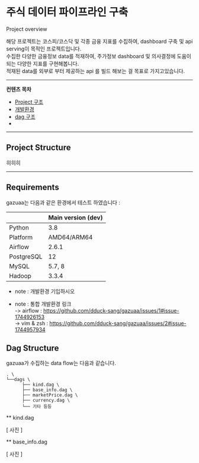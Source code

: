 # 주식 데이터 파이프라인 구축

Project overview

해당 프로젝트는 코스피/코스닥 및 각종 금융 지표를 수집하여, dashboard 구축 및 api serving이 목적인 프로젝트입니다. \
수집한 다양한 금융정보 data를 적재하여, 주가정보 dashboard 및 의사결정에 도움이 되는 다양한 지표를 구현해봅니다. \
적재된 data를 외부로 부터 제공하는 api 를 빌드 해보는 걸 목표로 가지고있습니다.

---

**컨텐츠 목차**

- [Project 구조](#project-structure)
- [개발환경](#requirements)
- [dag 구조](#dag-structure)
- 
---

## Project Structure

히히히 

---

## Requirements

gazuaa는 다음과 같은 환경에서 테스트 하였습니다 :

|             | Main version (dev)           |
|-------------|------------------------------|
| Python      | 3.8                          |
| Platform    | AMD64/ARM64                  | 
| Airflow     | 2.6.1                        |
| PostgreSQL  | 12                           |
| MySQL       | 5.7, 8                       | 
| Hadoop      | 3.3.4                        |

* note : 개발환경 기입하시오

* note : 통합 개발환경 링크 \
      -> airflow : https://github.com/dduck-sang/gazuaa/issues/1#issue-1744926153 \
      -> vim & zsh : https://github.com/dduck-sang/gazuaa/issues/2#issue-1744957934


## Dag Structure

gazuaa가 수집하는 data flow는 다음과 같습니다.

```
. \
└──dags \
      ├── kind.dag \
      ├── base_info.dag \
      ├── marketPrice.dag \
      ├── currency.dag \
      └── 기타 등등 
```
** kind.dag

[ 사진 ]

** base_info.dag 

[ 사진 ]
